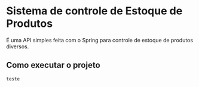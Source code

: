# Sistema de controle de Estoque de Produtos

É uma API simples feita com o Spring para controle de estoque de produtos diversos.

## Como executar o projeto
```shell script
teste
```
